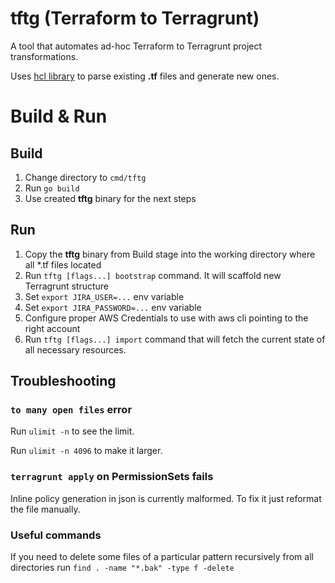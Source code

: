 tftg (Terraform to Terragrunt)
=================

A tool that automates ad-hoc Terraform to Terragrunt project transformations.

Uses [hcl library](https://github.com/hashicorp/hcl) to parse
existing **.tf** files and generate new ones.


# Build & Run

## Build

1. Change directory to `cmd/tftg`
2. Run `go build`
3. Use created **tftg** binary for the next steps

## Run

1. Copy the **tftg** binary from Build stage into the working directory where all *.tf files located
2. Run `tftg [flags...] bootstrap` command. It will scaffold new Terragrunt structure
3. Set `export JIRA_USER=...` env variable
4. Set `export JIRA_PASSWORD=...` env variable
5. Configure proper AWS Credentials to use with aws cli pointing to the right account
6. Run `tftg [flags...] import` command that will fetch the current state of all necessary resources.

## Troubleshooting

### `to many open files` error
Run `ulimit -n` to see the limit.

Run `ulimit -n 4096` to make it larger.

### `terragrunt apply` on PermissionSets fails
Inline policy generation in json is currently malformed.
To fix it just reformat the file manually.

### Useful commands

If you need to delete some files of a particular pattern recursively from all directories
run `find . -name "*.bak" -type f -delete`